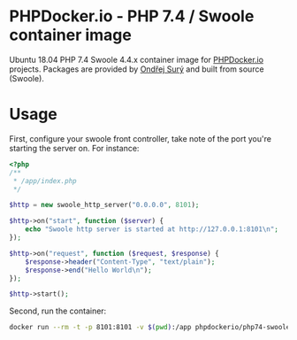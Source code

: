 PHPDocker.io - PHP 7.4 / Swoole container image
================================================

Ubuntu 18.04 PHP 7.4 Swoole 4.4.x container image for [PHPDocker.io](http://phpdocker.io) projects. Packages are provided by [Ondřej Surý](https://deb.sury.org/) and built from source (Swoole).

Usage
=====

First, configure your swoole front controller, take note of the port you're starting the server on. For instance:

```php
<?php
/**
 * /app/index.php
 */

$http = new swoole_http_server("0.0.0.0", 8101);

$http->on("start", function ($server) {
    echo "Swoole http server is started at http://127.0.0.1:8101\n";
});

$http->on("request", function ($request, $response) {
    $response->header("Content-Type", "text/plain");
    $response->end("Hello World\n");
});

$http->start();
```

Second, run the container:

```bash
docker run --rm -t -p 8101:8101 -v $(pwd):/app phpdockerio/php74-swoole php /app/index.php
```
